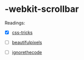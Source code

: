 # -webkit-scrollbar

Readings:
- [x] [css-tricks](https://css-tricks.com/custom-scrollbars-in-webkit/)
- [ ] [beautifulpixels](https://beautifulpixels.com/goodies/create-custom-webkit-scrollbar/)
- [ ] [ignorethecode](http://ignorethecode.net/blog/2009/11/15/google_waves_scrollbars/)

